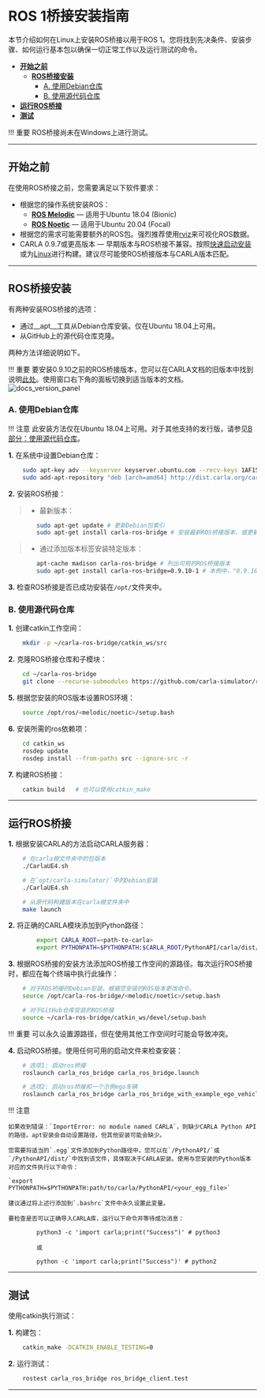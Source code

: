 # ROS 1桥接安装指南

本节介绍如何在Linux上安装ROS桥接以用于ROS 1。您将找到先决条件、安装步骤、如何运行基本包以确保一切正常工作以及运行测试的命令。

- [__开始之前__](#开始之前)
    - [__ROS桥接安装__](#ros桥接安装)
        - [A. 使用Debian仓库](#a-使用debian仓库)
        - [B. 使用源代码仓库](#b-使用源代码仓库)
- [__运行ROS桥接__](#运行ros桥接)
- [__测试__](#测试)

!!! 重要
    ROS桥接尚未在Windows上进行测试。

---
## 开始之前

在使用ROS桥接之前，您需要满足以下软件要求：

- 根据您的操作系统安装ROS：
    - [__ROS Melodic__](https://wiki.ros.org/melodic/Installation/Ubuntu) — 适用于Ubuntu 18.04 (Bionic)
    - [__ROS Noetic__](https://wiki.ros.org/noetic#Installation) — 适用于Ubuntu 20.04 (Focal)
- 根据您的需求可能需要额外的ROS包。强烈推荐使用[rviz](https://wiki.ros.org/rviz)来可视化ROS数据。
- CARLA 0.9.7或更高版本 — 早期版本与ROS桥接不兼容。按照[快速启动安装](https://carla.readthedocs.io/en/latest/start_quickstart/)或为[Linux](https://carla.readthedocs.io/en/latest/build_linux/)进行构建。建议尽可能使ROS桥接版本与CARLA版本匹配。

---
## ROS桥接安装

有两种安装ROS桥接的选项：

- 通过__apt__工具从Debian仓库安装。仅在Ubuntu 18.04上可用。
- 从GitHub上的源代码仓库克隆。

两种方法详细说明如下。

!!! 重要
    要安装0.9.10之前的ROS桥接版本，您可以在CARLA文档的旧版本中找到说明[此处](https://carla.readthedocs.io/en/0.9.10/ros_installation/)。使用窗口右下角的面板切换到适当版本的文档。![docs_version_panel](images/docs_version_panel.jpg)

### A. 使用Debian仓库

!!! 注意
    此安装方法仅在Ubuntu 18.04上可用。对于其他支持的发行版，请参见[B部分：使用源代码仓库](#b-使用源代码仓库)。

__1.__ 在系统中设置Debian仓库：
```sh
    sudo apt-key adv --keyserver keyserver.ubuntu.com --recv-keys 1AF1527DE64CB8D9
    sudo add-apt-repository "deb [arch=amd64] http://dist.carla.org/carla $(lsb_release -sc) main"
```

__2.__ 安装ROS桥接：

> - 最新版本：
```sh
        sudo apt-get update # 更新Debian包索引
        sudo apt-get install carla-ros-bridge # 安装最新ROS桥接版本，或更新当前安装
```

> - 通过添加版本标签安装特定版本：
```sh
        apt-cache madison carla-ros-bridge # 列出可用的ROS桥接版本
        sudo apt-get install carla-ros-bridge=0.9.10-1 # 本例中，"0.9.10"指ROS桥接版本，"1"指Debian修订版本
```

__3.__ 检查ROS桥接是否已成功安装在`/opt/`文件夹中。

### B. 使用源代码仓库

__1.__ 创建catkin工作空间：
```sh
    mkdir -p ~/carla-ros-bridge/catkin_ws/src
```

__2.__ 克隆ROS桥接仓库和子模块：
```sh
    cd ~/carla-ros-bridge
    git clone --recurse-submodules https://github.com/carla-simulator/ros-bridge.git catkin_ws/src/ros-bridge
```

__5.__ 根据您安装的ROS版本设置ROS环境：
```sh
    source /opt/ros/<melodic/noetic>/setup.bash
```
__6.__ 安装所需的ros依赖项：
```sh
    cd catkin_ws
    rosdep update
    rosdep install --from-paths src --ignore-src -r
```

__7.__ 构建ROS桥接：
```sh
    catkin build   # 也可以使用catkin_make
```

---
## 运行ROS桥接

__1.__ 根据安装CARLA的方法启动CARLA服务器：
```sh
    # 在carla根文件夹中的包版本
    ./CarlaUE4.sh

    # 在`opt/carla-simulator/`中的Debian安装
    ./CarlaUE4.sh

    # 从源代码构建版本在carla根文件夹中
    make launch
```

__2.__ 将正确的CARLA模块添加到Python路径：

```sh
        export CARLA_ROOT=<path-to-carla>
        export PYTHONPATH=$PYTHONPATH:$CARLA_ROOT/PythonAPI/carla/dist/carla-<carla_version_and_arch>.egg:$CARLA_ROOT/PythonAPI/carla
```

__3.__ 根据ROS桥接的安装方法添加ROS桥接工作空间的源路径。每次运行ROS桥接时，都应在每个终端中执行此操作：

```sh
    # 对于ROS桥接的Debian安装。根据您安装的ROS版本更改命令。
    source /opt/carla-ros-bridge/<melodic/noetic>/setup.bash

    # 对于GitHub仓库安装的ROS桥接
    source ~/carla-ros-bridge/catkin_ws/devel/setup.bash
```

!!! 重要
    可以永久设置源路径，但在使用其他工作空间时可能会导致冲突。

__4.__ 启动ROS桥接。使用任何可用的启动文件来检查安装：

```sh
    # 选项1: 启动ros桥接
    roslaunch carla_ros_bridge carla_ros_bridge.launch

    # 选项2: 启动ros桥接和一个示例ego车辆
    roslaunch carla_ros_bridge carla_ros_bridge_with_example_ego_vehicle.launch
```


!!! 注意

    如果收到错误：`ImportError: no module named CARLA`，则缺少CARLA Python API的路径。apt安装会自动设置路径，但其他安装可能会缺少。

    您需要将适当的`.egg`文件添加到Python路径中。您可以在`/PythonAPI/`或`/PythonAPI/dist/`中找到该文件，具体取决于CARLA安装。使用与您安装的Python版本对应的文件执行以下命令：

    `export PYTHONPATH=$PYTHONPATH:path/to/carla/PythonAPI/<your_egg_file>`

    建议通过将上述行添加到`.bashrc`文件中永久设置此变量。

    要检查是否可以正确导入CARLA库，运行以下命令并等待成功消息：

            python3 -c 'import carla;print("Success")' # python3

            或

            python -c 'import carla;print("Success")' # python2

---
## 测试

使用catkin执行测试：

__1.__ 构建包：

```sh
    catkin_make -DCATKIN_ENABLE_TESTING=0
```

__2.__ 运行测试：

```sh
    rostest carla_ros_bridge ros_bridge_client.test
```

---
